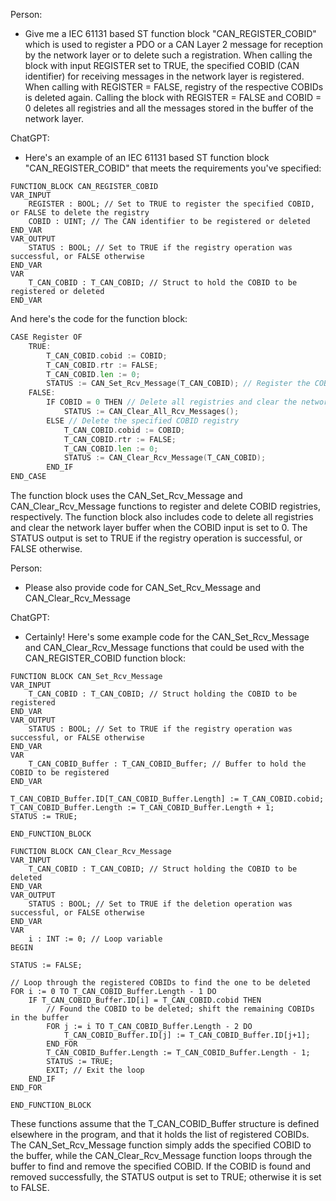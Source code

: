 
Person: 
- Give me a IEC 61131 based ST function block  "CAN_REGISTER_COBID" which is used to register a PDO or a CAN Layer 2 message for reception by the network layer or to delete such a registration. When calling the block with input REGISTER set to TRUE, the specified COBID (CAN identifier) for receiving messages in the network layer is registered. When calling with REGISTER = FALSE, registry of the respective COBIDs is deleted again. Calling the block with REGISTER = FALSE and COBID = 0 deletes all registries and all the messages stored in the buffer of the network layer.

ChatGPT: 
- Here's an example of an IEC 61131 based ST function block "CAN_REGISTER_COBID" that meets the requirements you've specified:

```vbnet
FUNCTION_BLOCK CAN_REGISTER_COBID
VAR_INPUT
    REGISTER : BOOL; // Set to TRUE to register the specified COBID, or FALSE to delete the registry
    COBID : UINT; // The CAN identifier to be registered or deleted
END_VAR
VAR_OUTPUT
    STATUS : BOOL; // Set to TRUE if the registry operation was successful, or FALSE otherwise
END_VAR
VAR
    T_CAN_COBID : T_CAN_COBID; // Struct to hold the COBID to be registered or deleted
END_VAR
```



And here's the code for the function block:

```go
CASE Register OF
    TRUE:
        T_CAN_COBID.cobid := COBID;
        T_CAN_COBID.rtr := FALSE;
        T_CAN_COBID.len := 0;
        STATUS := CAN_Set_Rcv_Message(T_CAN_COBID); // Register the COBID for reception
    FALSE:
        IF COBID = 0 THEN // Delete all registries and clear the network layer buffer
            STATUS := CAN_Clear_All_Rcv_Messages();
        ELSE // Delete the specified COBID registry
            T_CAN_COBID.cobid := COBID;
            T_CAN_COBID.rtr := FALSE;
            T_CAN_COBID.len := 0;
            STATUS := CAN_Clear_Rcv_Message(T_CAN_COBID);
        END_IF
END_CASE
```



The function block uses the CAN_Set_Rcv_Message and CAN_Clear_Rcv_Message functions to register and delete COBID registries, respectively. The function block also includes code to delete all registries and clear the network layer buffer when the COBID input is set to 0. The STATUS output is set to TRUE if the registry operation is successful, or FALSE otherwise.

Person: 
- Please also provide code for CAN_Set_Rcv_Message and CAN_Clear_Rcv_Message

ChatGPT: 
- Certainly! Here's some example code for the CAN_Set_Rcv_Message and CAN_Clear_Rcv_Message functions that could be used with the CAN_REGISTER_COBID function block:

```less
FUNCTION BLOCK CAN_Set_Rcv_Message
VAR_INPUT
    T_CAN_COBID : T_CAN_COBID; // Struct holding the COBID to be registered
END_VAR
VAR_OUTPUT
    STATUS : BOOL; // Set to TRUE if the registry operation was successful, or FALSE otherwise
END_VAR
VAR
    T_CAN_COBID_Buffer : T_CAN_COBID_Buffer; // Buffer to hold the COBID to be registered
END_VAR

T_CAN_COBID_Buffer.ID[T_CAN_COBID_Buffer.Length] := T_CAN_COBID.cobid;
T_CAN_COBID_Buffer.Length := T_CAN_COBID_Buffer.Length + 1;
STATUS := TRUE;

END_FUNCTION_BLOCK

FUNCTION BLOCK CAN_Clear_Rcv_Message
VAR_INPUT
    T_CAN_COBID : T_CAN_COBID; // Struct holding the COBID to be deleted
END_VAR
VAR_OUTPUT
    STATUS : BOOL; // Set to TRUE if the deletion operation was successful, or FALSE otherwise
END_VAR
VAR
    i : INT := 0; // Loop variable
BEGIN

STATUS := FALSE;

// Loop through the registered COBIDs to find the one to be deleted
FOR i := 0 TO T_CAN_COBID_Buffer.Length - 1 DO
    IF T_CAN_COBID_Buffer.ID[i] = T_CAN_COBID.cobid THEN
        // Found the COBID to be deleted; shift the remaining COBIDs in the buffer
        FOR j := i TO T_CAN_COBID_Buffer.Length - 2 DO
            T_CAN_COBID_Buffer.ID[j] := T_CAN_COBID_Buffer.ID[j+1];
        END_FOR
        T_CAN_COBID_Buffer.Length := T_CAN_COBID_Buffer.Length - 1;
        STATUS := TRUE;
        EXIT; // Exit the loop
    END_IF
END_FOR

END_FUNCTION_BLOCK
```



These functions assume that the T_CAN_COBID_Buffer structure is defined elsewhere in the program, and that it holds the list of registered COBIDs. The CAN_Set_Rcv_Message function simply adds the specified COBID to the buffer, while the CAN_Clear_Rcv_Message function loops through the buffer to find and remove the specified COBID. If the COBID is found and removed successfully, the STATUS output is set to TRUE; otherwise it is set to FALSE.
